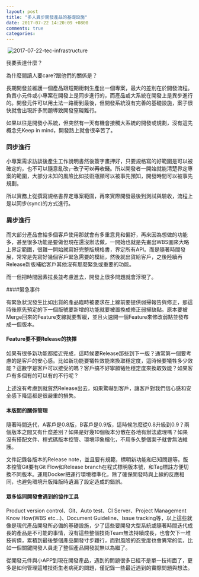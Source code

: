 ```yaml
---
layout: post
title: "多人異步開發產品的基礎設施"
date: 2017-07-22 14:20:09 +0800
comments: true
categories: 
---
```


​	![2017-07-22-tec-infrastructure](http://mrshih.github.io/images/2017-07-22-tec-infrastructure.jpg)

我要表達什麼？

為什麼閱讀人要care?跟他們的關係是？



長期開發並維護一個產品跟短期衝刺生產出一個專案，最大的差別在於開發流程。負責小元件或小專案在開發上是同步進行的，而產品或大系統在開發上是異步進行的。開發元件可以用土法一路衝到最後，但開發系統沒有完善的基礎設施，案子很快就會出現許多問題導致開發窒礙難行。

如果以往是開發小系統，但突然有一天有機會接觸大系統的開發或規劃，沒有這先概念先Keep in mind，開發路上就會很辛苦了。

### 同步進行

小專案需求訪談後產生工作說明書然後簽字畫押好，只要規格寫的好範圍是可以被確定的，也不可以隨意亂改~~，改了可以再收錢~~。所以開發者一開始就能清楚界定專案的範圍，大部分未知的風險比如技術瓶頸可以被事先預知，開發時間可以被事先規劃。

所以實務上從撰寫規格書界定專案範圍，再來實際開發最後到測試與驗收，流程上是以同步(sync)的方式進行。

### 異步進行

而大部分產品會給多個客戶使用那就會有多重意見和偏好，再來因為想做的功能多，甚至很多功能是要做但現在還沒辦法做，一開始也就是先畫出WBS圖來大略上界定範圍，很難一開始就寫好完整版規格書，界定所有API。而是隨著時間發展，常常是先寫好幾個客戶緊急需要的模組，然後就出貨給客戶，之後陸續再Release新版補給客戶其他沒有那麼緊急或重要的功能。

而一但把時間因素拉長並考慮進去，開發上很多問題就會浮現了。

####緊急事件

有緊急狀況發生比如出貨的產品臨時被要求在上線前要提供弱掃報告與修正，那這時後原先預定的下一個版號要新增的功能就要被置換成修正弱掃缺點。原本要被Merge回來的Feature支線就要暫緩，並且火速開一個Feature來修改弱點並發布成一個版本。

#### Feature要不要Release的抉擇

如果有很多新功能都接近完成，這時候要Release那些到下一版？通常第一個要考慮的是客戶的安心感。比如新功能要犧牲效能來換取穩定度，這時候要犧牲多少效能？這數字是客戶可以接受的嗎？客戶搞不好寧願犧牲穩定度來換取效能？如果客戶有多個有的可以有的不行呢？

上述沒有考慮到就貿然Release出去，如果驚嚇到客戶，讓客戶對我們信心感和安全感下降這都是很嚴重的損失。

#### 本版間的關係管理

隨著時間迭代，A客戶是0.8版，B客戶是0.9版，這時候怎麼從0.8升級到0.9？兩個版本之間又有什麼差別？如果是好幾10個版本分散在各地有辦法處理嗎？如果沒有搭配文件、程式碼版本控管、環境印象檔化，不用多久整個案子就會無法維護。

文件記錄各版本的Release note，並且要有規範，標明新功能和已知問題等。版本控管Git要有Git Flow如Release branch在程式標明版本號，和Tag標註方便切換不同版本。運用Docker把運行環境標準化，除了確保開發時與上線的反應相同，也避免環境升版降版時遺漏了設定造成的錯誤。

#### 眾多協同開發會遇到的協作工具

Product version control、Git、Auto test、CI Server、Project Management Know How(WBS etc…)、Document Guideline、Issue tracking等，以上這些就像是現代產品開發所必備的基礎設施，少了這些要開發大型系統或隨著時間迭代成長的產品是不可能的事情，沒有這些整個技術Team無法持續成長，也會欠下一堆技術債，累積到最後整個產品開發寸步難行，而對風險的忍受度也會異常的低，比如一個關鍵開發人員走了整個產品開發就無以為繼了。

從開發元件與小APP到現在開發產品，遇到的問題很多已經不是單一技術面了，更多是如何管理這堆技術生老病死的問題，僅記錄一些最近遇到的實際問題與想法。
